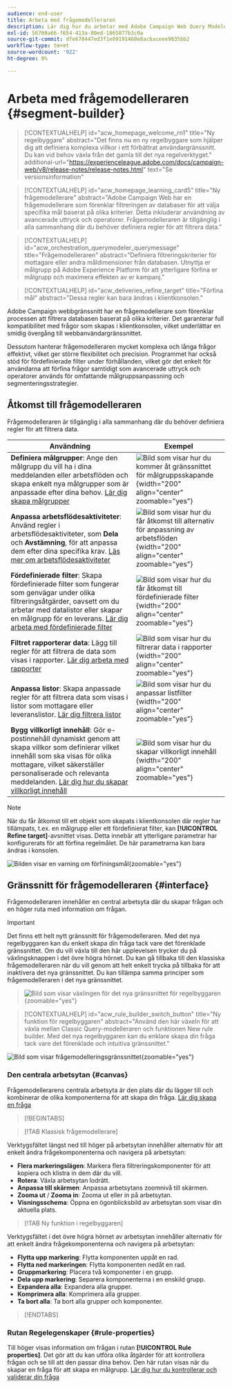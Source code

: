 ```yaml
---
audience: end-user
title: Arbeta med frågemodelleraren
description: Lär dig hur du arbetar med Adobe Campaign Web Query Modeler.
exl-id: 56708a66-f654-413a-80ed-1865077b3c0a
source-git-commit: dfe670447ed3f1e09191460e8ac6aceee9035bb2
workflow-type: tm+mt
source-wordcount: '922'
ht-degree: 0%

---
```


# Arbeta med frågemodelleraren {#segment-builder}

>[!CONTEXTUALHELP]
>id="acw_homepage_welcome_rn1"
>title="Ny regelbyggare"
>abstract="Det finns nu en ny regelbyggare som hjälper dig att definiera komplexa villkor i ett förbättrat användargränssnitt. Du kan vid behov växla från det gamla till det nya regelverktyget."
>additional-url="https://experienceleague.adobe.com/docs/campaign-web/v8/release-notes/release-notes.html" text="Se versionsinformation"

>[!CONTEXTUALHELP]
>id="acw_homepage_learning_card5"
>title="Ny frågemodellerare"
>abstract="Adobe Campaign Web har en frågemodellerare som förenklar filtreringen av databaser för att välja specifika mål baserat på olika kriterier. Detta inkluderar användning av avancerade uttryck och operatorer. Frågemodelleraren är tillgänglig i alla sammanhang där du behöver definiera regler för att filtrera data."

>[!CONTEXTUALHELP]
>id="acw_orchestration_querymodeler_querymessage"
>title="Frågemodelleraren"
>abstract="Definiera filtreringskriterier för mottagare eller andra måldimensioner från databasen. Utnyttja er målgrupp på Adobe Experience Platform för att ytterligare förfina er målgrupp och maximera effekten av er kampanj."

>[!CONTEXTUALHELP]
>id="acw_deliveries_refine_target"
>title="Förfina mål"
>abstract="Dessa regler kan bara ändras i klientkonsolen."

Adobe Campaign webbgränssnitt har en frågemodellerare som förenklar processen att filtrera databasen baserat på olika kriterier. Det garanterar full kompatibilitet med frågor som skapas i klientkonsolen, vilket underlättar en smidig övergång till webbanvändargränssnittet.

Dessutom hanterar frågemodelleraren mycket komplexa och långa frågor effektivt, vilket ger större flexibilitet och precision. Programmet har också stöd för fördefinierade filter under förhållanden, vilket gör det enkelt för användarna att förfina frågor samtidigt som avancerade uttryck och operatorer används för omfattande målgruppsanpassning och segmenteringsstrategier.

## Åtkomst till frågemodelleraren

Frågemodelleraren är tillgänglig i alla sammanhang där du behöver definiera regler för att filtrera data.

| Användning | Exempel |
|  ---  |  ---  |
| **Definiera målgrupper**: Ange den målgrupp du vill ha i dina meddelanden eller arbetsflöden och skapa enkelt nya målgrupper som är anpassade efter dina behov. [Lär dig skapa målgrupper](../audience/one-time-audience.md) | ![Bild som visar hur du kommer åt gränssnittet för målgruppsskapande](assets/access-audience.png){width="200" align="center" zoomable="yes"} |
| **Anpassa arbetsflödesaktiviteter**: Använd regler i arbetsflödesaktiviteter, som **Dela** och **Avstämning**, för att anpassa dem efter dina specifika krav. [Läs mer om arbetsflödesaktiviteter](../workflows/activities/about-activities.md) | ![Bild som visar hur du får åtkomst till alternativ för anpassning av arbetsflöden](assets/access-workflow.png){width="200" align="center" zoomable="yes"} |
| **Fördefinierade filter**: Skapa fördefinierade filter som fungerar som genvägar under olika filtreringsåtgärder, oavsett om du arbetar med datalistor eller skapar en målgrupp för en leverans. [Lär dig arbeta med fördefinierade filter](../get-started/predefined-filters.md) | ![Bild som visar hur du får åtkomst till fördefinierade filter](assets/access-predefined-filter.png){width="200" align="center" zoomable="yes"} |
| **Filtret rapporterar data**: Lägg till regler för att filtrera de data som visas i rapporter. [Lär dig arbeta med rapporter](../reporting/gs-reports.md) | ![Bild som visar hur du filtrerar data i rapporter](assets/access-reports.png){width="200" align="center" zoomable="yes"} |
| **Anpassa listor**: Skapa anpassade regler för att filtrera data som visas i listor som mottagare eller leveranslistor. [Lär dig filtrera listor](../get-started/list-filters.md#list-built-in-filters) | ![Bild som visar hur du anpassar listfilter](assets/access-lists.png){width="200" align="center" zoomable="yes"} |
| **Bygg villkorligt innehåll**: Gör e-postinnehåll dynamiskt genom att skapa villkor som definierar vilket innehåll som ska visas för olika mottagare, vilket säkerställer personaliserade och relevanta meddelanden. [Lär dig hur du skapar villkorligt innehåll](../personalization/conditions.md) | ![Bild som visar hur du skapar villkorligt innehåll](assets/conditional-content.png){width="200" align="center" zoomable="yes"} |

>[!NOTE]
>
>När du får åtkomst till ett objekt som skapats i klientkonsolen där regler har tillämpats, t.ex. en målgrupp eller ett fördefinierat filter, kan **[!UICONTROL Refine target]**-avsnittet visas. Detta innebär att ytterligare parametrar har konfigurerats för att förfina regelmålet. De här parametrarna kan bara ändras i konsolen.
>
>![Bilden visar en varning om förfiningsmål](assets/target-warning.png){zoomable="yes"}

## Gränssnitt för frågemodelleraren {#interface}

Frågemodelleraren innehåller en central arbetsyta där du skapar frågan och en höger ruta med information om frågan.

>[!IMPORTANT]
>
>Det finns ett helt nytt gränssnitt för frågemodelleraren. Med det nya regelbyggaren kan du enkelt skapa din fråga tack vare det förenklade gränssnittet. Om du vill växla till den här upplevelsen trycker du på växlingsknappen i det övre högra hörnet. Du kan gå tillbaka till den klassiska frågemodelleraren när du vill genom att helt enkelt trycka på tillbaka för att inaktivera det nya gränssnittet. Du kan tillämpa samma principer som frågemodelleraren i det nya gränssnittet.
>>![Bild som visar växlingen för det nya gränssnittet för regelbyggaren ](assets/query-modeler-toggle.png){zoomable="yes"}


>[!CONTEXTUALHELP]
>id="acw_rule_builder_switch_button"
>title="Ny funktion för regelbyggaren"
>abstract="Använd den här växeln för att växla mellan Classic Query-modelleraren och funktionen New rule builder. Med det nya regelbyggaren kan du enklare skapa din fråga tack vare det förenklade och intuitiva gränssnittet."

![Bild som visar frågemodelleringsgränssnittet](assets/query-interface.png){zoomable="yes"}

### Den centrala arbetsytan {#canvas}

Frågemodellerarens centrala arbetsyta är den plats där du lägger till och kombinerar de olika komponenterna för att skapa din fråga. [Lär dig skapa en fråga](build-query.md)

>[!BEGINTABS]

>[!TAB Klassisk frågemodellerare]

Verktygsfältet längst ned till höger på arbetsytan innehåller alternativ för att enkelt ändra frågekomponenterna och navigera på arbetsytan:

* **Flera markeringslägen**: Markera flera filtreringskomponenter för att kopiera och klistra in dem där du vill.
* **Rotera**: Växla arbetsytan lodrätt.
* **Anpassa till skärmen**: Anpassa arbetsytans zoomnivå till skärmen.
* **Zooma ut** / **Zooma in**: Zooma ut eller in på arbetsytan.
* **Visningsschema**: Öppna en ögonblicksbild av arbetsytan som visar din aktuella plats.

>[!TAB Ny funktion i regelbyggaren]

Verktygsfältet i det övre högra hörnet av arbetsytan innehåller alternativ för att enkelt ändra frågekomponenterna och navigera på arbetsytan:

* **Flytta upp markering**: Flytta komponenten uppåt en rad.
* **Flytta ned markeringen**: Flytta komponenten nedåt en rad.
* **Gruppmarkering**: Placera två komponenter i en grupp.
* **Dela upp markering**: Separera komponenterna i en enskild grupp.
* **Expandera alla**: Expandera alla grupper.
* **Komprimera alla**: Komprimera alla grupper.
* **Ta bort alla**: Ta bort alla grupper och komponenter.

>[!ENDTABS]

### Rutan Regelegenskaper {#rule-properties}

Till höger visas information om frågan i rutan **[!UICONTROL Rule properties]**. Det gör att du kan utföra olika åtgärder för att kontrollera frågan och se till att den passar dina behov. Den här rutan visas när du skapar en fråga för att skapa en målgrupp. [Lär dig hur du kontrollerar och validerar din fråga](build-query.md#check-and-validate-your-query)
